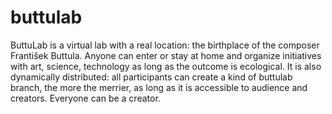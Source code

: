 # buttulab
ButtuLab is a virtual lab with a real location: the birthplace of the composer František Buttula. Anyone can enter or stay at home and organize initiatives with art, science, technology as long as the outcome is ecological. It is also dynamically distributed: all participants can create a kind of buttulab branch, the more the merrier, as long as it is accessible to audience and creators. Everyone can be a creator. 
